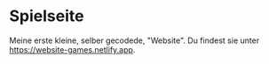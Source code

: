 # Spielseite

Meine erste kleine, selber gecodede, "Website". Du findest sie unter https://website-games.netlify.app.
